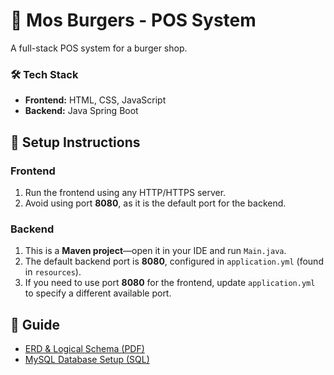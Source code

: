 # 🍔 Mos Burgers - POS System  

A full-stack POS system for a burger shop.  

### 🛠 Tech Stack  
- **Frontend:** HTML, CSS, JavaScript  
- **Backend:** Java Spring Boot  

## 🚀 Setup Instructions  

### Frontend  
1. Run the frontend using any HTTP/HTTPS server.  
2. Avoid using port **8080**, as it is the default port for the backend.  

### Backend  
1. This is a **Maven project**—open it in your IDE and run `Main.java`.  
2. The default backend port is **8080**, configured in `application.yml` (found in `resources`).  
3. If you need to use port **8080** for the frontend, update `application.yml` to specify a different available port.  

## 📖 Guide  
- [ERD & Logical Schema (PDF)](Project/MOS_Burgers_DB.pdf)  
- [MySQL Database Setup (SQL)](Project/MOS_Burgers_DB_Create.sql)  
